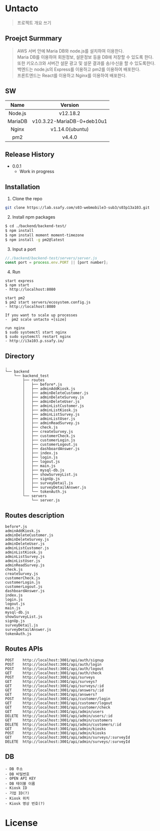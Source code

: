 # Untacto

> 프로젝트 개요 쓰기

## Proejct Surmmary

> AWS 서버 안에 Maria DB와 node.js를 설치하여 이용한다.  
> Maria DB를 이용하여 회원정보, 설문정보 등을 DB에 저장할 수 있도록 한다.  
> 또한 키오스크와 서버간 설문 광고 및 설문 결과를 송/수신을 할 수 있도록한다.  
> 백엔드는 node.js의 Express를 이용하고 pm2를 이용하여 배포한다.  
> 프론트엔드는 React를 이용하고 Nginx를 이용하여 배포한다.

## SW

|  Name   |          Version           |
| :-----: | :------------------------: |
| Node.js |          v12.18.2          |
| MariaDB | v10.3.22-MariaDB-0+deb10u1 |
|  Nginx  |      v1.14.0(ubuntu)       |
|   pm2   |           v4.4.0           |

## Release History

- 0.0.1
  - Work in progress

## Installation

1. Clone the repo

```sh
git clone https://lab.ssafy.com/s03-webmobile3-sub3/s03p13a103.git
```

2. Install npm packages

```sh
$ cd ./backend/backend-test/
$ npm install
$ npm install moment moment-timezone
$ npm install -g pm2@latest
```

3. Input a port

```js
//./backend/backend-test/servers/server.js
const port = process.env.PORT || [port number];
```

4. Run

```
start express
$ npm start
- http://localhost:8080
```

```
start pm2
$ pm2 start servers/ecosystem.config.js
- http://localhost:8080

If you want to scale up processes
-  pm2 scale untacto +[size]
```

```
run nginx
$ sudo systemctl start nginx
$ sudo systemctl restart nginx
- http://i3a103.p.ssafy.io/
```

## Directory

```
.
└── backend
    └── backend_test
        ├── routes
        │   ├── before*.js
        │   ├── adminAddKiosk.js
        │   ├── adminDeleteCustomer.js
        │   ├── adminDeleteSurvey.js
        │   ├── adminDeleteUser.js
        │   ├── adminListCustomer.js
        │   ├── adminListKiosk.js
        │   ├── adminListSurvey.js
        │   ├── adminListUser.js
        │   ├── adminReadSurvey.js
        │   ├── check.js
        │   ├── createSurvey.js
        │   ├── customerCheck.js
        │   ├── customerLogin.js
        │   ├── customerLogout.js
        │   ├── dashboardAnswer.js
        │   ├── index.js
        │   ├── login.js
        │   ├── logout.js
        │   ├── main.js
        │   ├── mysql-db.js
        │   ├── showSurveyList.js
        │   ├── signUp.js
        │   ├── surveyDetail.js
        │   ├── surveyDetailAnswer.js
        │   └── tokenAuth.js
        └── servers
            └── server.js
```

## Routes description

```
before*.js
adminAddKiosk.js
adminDeleteCustomer.js
adminDeleteSurvey.js
adminDeleteUser.js
adminListCustomer.js
adminListKiosk.js
adminListSurvey.js
adminListUser.js
adminReadSurvey.js
check.js
createSurvey.js
customerCheck.js
customerLogin.js
customerLogout.js
dashboardAnswer.js
index.js
login.js
logout.js
main.js
mysql-db.js
showSurveyList.js
signUp.js
surveyDetail.js
surveyDetailAnswer.js
tokenAuth.js
```

## Routes APIs

```
POST    http://localhost:3001/api/auth/signup
POST    http://localhost:3001/api/auth/login
POST    http://localhost:3001/api/auth/logout
GET     http://localhost:3001/api/auth/check
POST    http://localhost:3001/api/surveys
GET     http://localhost:3001/api/surveys?
GET     http://localhost:3001/api/surveys/:id
GET     http://localhost:3001/api/answers/:id
GET     http://localhost:3001/api/answers?
POST    http://localhost:3001/api/customer/login
GET     http://localhost:3001/api/customer/logout
GET     http://localhost:3001/api/customer/check
GET     http://localhost:3001/api/admin/users
DELETE  http://localhost:3001/api/admin/users/:id
GET     http://localhost:3001/api/admin/customers
DELETE  http://localhost:3001/api/admin/customers/:id
GET     http://localhost:3001/api/admin/kiosks
POST    http://localhost:3001/api/admin/kiosks
GET     http://localhost:3001/api/admin/surveys/:surveyId
DELETE  http://localhost:3001/api/admin/surveys/:surveyId
```

## DB

```
- DB 주소
- DB 비밀번호
- OPEN API KEY
- DB 테이블 이름
- Kiosk ID
- 기업 ID(?)
- Kiosk 위치
- Kiosk 영상 번호(?)
```

# License

